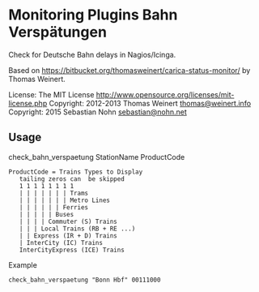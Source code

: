 Monitoring Plugins Bahn Verspätungen
====================================

Check for Deutsche Bahn delays in Nagios/Icinga.

Based on https://bitbucket.org/thomasweinert/carica-status-monitor/ by
Thomas Weinert.

License:   The MIT License
           http://www.opensource.org/licenses/mit-license.php
Copyright: 2012-2013 Thomas Weinert <thomas@weinert.info>
Copyright: 2015      Sebastian Nohn <sebastian@nohn.net>

Usage
-----

check_bahn_verspaetung StationName ProductCode

    ProductCode = Trains Types to Display
       tailing zeros can  be skipped
       1 1 1 1 1 1 1 1
       | | | | | | | Trams
       | | | | | | | Metro Lines
       | | | | | | Ferries
       | | | | | Buses
       | | | | Commuter (S) Trains
       | | | Local Trains (RB + RE ...)
       | | Express (IR + D) Trains
       | InterCity (IC) Trains
       InterCityExpress (ICE) Trains

Example

    check_bahn_verspaetung "Bonn Hbf" 00111000